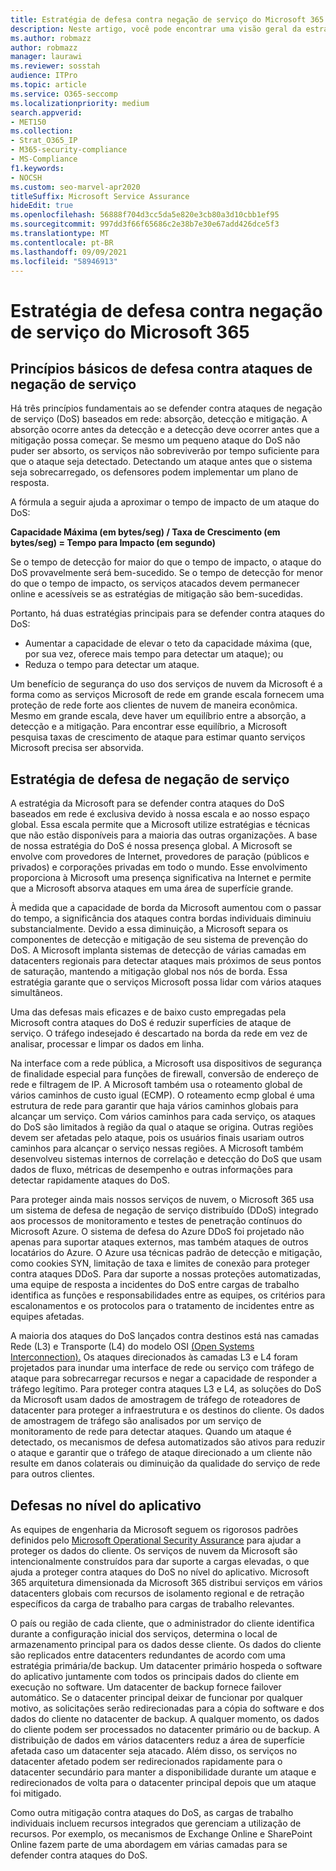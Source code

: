 ```yaml
---
title: Estratégia de defesa contra negação de serviço do Microsoft 365
description: Neste artigo, você pode encontrar uma visão geral da estratégia de defesa da Microsoft para ataques de negação de serviço (DoS).
ms.author: robmazz
author: robmazz
manager: laurawi
ms.reviewer: sosstah
audience: ITPro
ms.topic: article
ms.service: O365-seccomp
ms.localizationpriority: medium
search.appverid:
- MET150
ms.collection:
- Strat_O365_IP
- M365-security-compliance
- MS-Compliance
f1.keywords:
- NOCSH
ms.custom: seo-marvel-apr2020
titleSuffix: Microsoft Service Assurance
hideEdit: true
ms.openlocfilehash: 56888f704d3cc5da5e820e3cb80a3d10cbb1ef95
ms.sourcegitcommit: 997dd3f66f65686c2e38b7e30e67add426dce5f3
ms.translationtype: MT
ms.contentlocale: pt-BR
ms.lasthandoff: 09/09/2021
ms.locfileid: "58946913"
---
```

# <a name="microsoft-365-denial-of-service-defense-strategy"></a>Estratégia de defesa contra negação de serviço do Microsoft 365

## <a name="core-principles-of-defense-against-denial-of-service-attacks"></a>Princípios básicos de defesa contra ataques de negação de serviço

Há três princípios fundamentais ao se defender contra ataques de negação de serviço (DoS) baseados em rede: absorção, detecção e mitigação. A absorção ocorre antes da detecção e a detecção deve ocorrer antes que a mitigação possa começar. Se mesmo um pequeno ataque do DoS não puder ser absorto, os serviços não sobreviverão por tempo suficiente para que o ataque seja detectado. Detectando um ataque antes que o sistema seja sobrecarregado, os defensores podem implementar um plano de resposta.

A fórmula a seguir ajuda a aproximar o tempo de impacto de um ataque do DoS:

  **Capacidade Máxima (em bytes/seg) / Taxa de Crescimento (em bytes/seg) = Tempo para Impacto (em segundo)**

Se o tempo de detecção for maior do que o tempo de impacto, o ataque do DoS provavelmente será bem-sucedido. Se o tempo de detecção for menor do que o tempo de impacto, os serviços atacados devem permanecer online e acessíveis se as estratégias de mitigação são bem-sucedidas.

Portanto, há duas estratégias principais para se defender contra ataques do DoS:

- Aumentar a capacidade de elevar o teto da capacidade máxima (que, por sua vez, oferece mais tempo para detectar um ataque); ou
- Reduza o tempo para detectar um ataque.

Um benefício de segurança do uso dos serviços de nuvem da Microsoft é a forma como as serviços Microsoft de rede em grande escala fornecem uma proteção de rede forte aos clientes de nuvem de maneira econômica. Mesmo em grande escala, deve haver um equilíbrio entre a absorção, a detecção e a mitigação. Para encontrar esse equilíbrio, a Microsoft pesquisa taxas de crescimento de ataque para estimar quanto serviços Microsoft precisa ser absorvida.

## <a name="denial-of-service-defense-strategy"></a>Estratégia de defesa de negação de serviço

A estratégia da Microsoft para se defender contra ataques do DoS baseados em rede é exclusiva devido à nossa escala e ao nosso espaço global. Essa escala permite que a Microsoft utilize estratégias e técnicas que não estão disponíveis para a maioria das outras organizações. A base de nossa estratégia do DoS é nossa presença global. A Microsoft se envolve com provedores de Internet, provedores de paração (públicos e privados) e corporações privadas em todo o mundo. Esse envolvimento proporciona à Microsoft uma presença significativa na Internet e permite que a Microsoft absorva ataques em uma área de superfície grande.

À medida que a capacidade de borda da Microsoft aumentou com o passar do tempo, a significância dos ataques contra bordas individuais diminuiu substancialmente. Devido a essa diminuição, a Microsoft separa os componentes de detecção e mitigação de seu sistema de prevenção do DoS. A Microsoft implanta sistemas de detecção de várias camadas em datacenters regionais para detectar ataques mais próximos de seus pontos de saturação, mantendo a mitigação global nos nós de borda. Essa estratégia garante que o serviços Microsoft possa lidar com vários ataques simultâneos.

Uma das defesas mais eficazes e de baixo custo empregadas pela Microsoft contra ataques do DoS é reduzir superfícies de ataque de serviço. O tráfego indesejado é descartado na borda da rede em vez de analisar, processar e limpar os dados em linha.

Na interface com a rede pública, a Microsoft usa dispositivos de segurança de finalidade especial para funções de firewall, conversão de endereço de rede e filtragem de IP. A Microsoft também usa o roteamento global de vários caminhos de custo igual (ECMP). O roteamento ecmp global é uma estrutura de rede para garantir que haja vários caminhos globais para alcançar um serviço. Com vários caminhos para cada serviço, os ataques do DoS são limitados à região da qual o ataque se origina. Outras regiões devem ser afetadas pelo ataque, pois os usuários finais usariam outros caminhos para alcançar o serviço nessas regiões. A Microsoft também desenvolveu sistemas internos de correlação e detecção do DoS que usam dados de fluxo, métricas de desempenho e outras informações para detectar rapidamente ataques do DoS.

Para proteger ainda mais nossos serviços de nuvem, o Microsoft 365 usa um sistema de defesa de negação de serviço distribuído (DDoS) integrado aos processos de monitoramento e testes de penetração contínuos do Microsoft Azure. O sistema de defesa do Azure DDoS foi projetado não apenas para suportar ataques externos, mas também ataques de outros locatários do Azure. O Azure usa técnicas padrão de detecção e mitigação, como cookies SYN, limitação de taxa e limites de conexão para proteger contra ataques DDoS. Para dar suporte a nossas proteções automatizadas, uma equipe de resposta a incidentes do DoS entre cargas de trabalho identifica as funções e responsabilidades entre as equipes, os critérios para escalonamentos e os protocolos para o tratamento de incidentes entre as equipes afetadas.

A maioria dos ataques do DoS lançados contra destinos está nas camadas Rede (L3) e Transporte (L4) do modelo OSI [(Open Systems Interconnection).](/windows-hardware/drivers/network/windows-network-architecture-and-the-osi-model) Os ataques direcionados às camadas L3 e L4 foram projetados para inundar uma interface de rede ou serviço com tráfego de ataque para sobrecarregar recursos e negar a capacidade de responder a tráfego legítimo. Para proteger contra ataques L3 e L4, as soluções do DoS da Microsoft usam dados de amostragem de tráfego de roteadores de datacenter para proteger a infraestrutura e os destinos do cliente. Os dados de amostragem de tráfego são analisados por um serviço de monitoramento de rede para detectar ataques. Quando um ataque é detectado, os mecanismos de defesa automatizados são ativos para reduzir o ataque e garantir que o tráfego de ataque direcionado a um cliente não resulte em danos colaterais ou diminuição da qualidade do serviço de rede para outros clientes.

## <a name="application-level-defenses"></a>Defesas no nível do aplicativo

As equipes de engenharia da Microsoft seguem os rigorosos padrões definidos pelo [Microsoft Operational Security Assurance](https://www.microsoft.com/SDL/OperationalSecurityAssurance) para ajudar a proteger os dados do cliente. Os serviços de nuvem da Microsoft são intencionalmente construídos para dar suporte a cargas elevadas, o que ajuda a proteger contra ataques do DoS no nível do aplicativo. Microsoft 365 arquitetura dimensionada da Microsoft 365 distribui serviços em vários datacenters globais com recursos de isolamento regional e de retração específicos da carga de trabalho para cargas de trabalho relevantes.

O país ou região de cada cliente, que o administrador do cliente identifica durante a configuração inicial dos serviços, determina o local de armazenamento principal para os dados desse cliente. Os dados do cliente são replicados entre datacenters redundantes de acordo com uma estratégia primária/de backup. Um datacenter primário hospeda o software do aplicativo juntamente com todos os principais dados do cliente em execução no software. Um datacenter de backup fornece failover automático. Se o datacenter principal deixar de funcionar por qualquer motivo, as solicitações serão redirecionadas para a cópia do software e dos dados do cliente no datacenter de backup. A qualquer momento, os dados do cliente podem ser processados no datacenter primário ou de backup. A distribuição de dados em vários datacenters reduz a área de superfície afetada caso um datacenter seja atacado. Além disso, os serviços no datacenter afetado podem ser redirecionados rapidamente para o datacenter secundário para manter a disponibilidade durante um ataque e redirecionados de volta para o datacenter principal depois que um ataque foi mitigado.

Como outra mitigação contra ataques do DoS, as cargas de trabalho individuais incluem recursos integrados que gerenciam a utilização de recursos. Por exemplo, os mecanismos de Exchange Online e SharePoint Online fazem parte de uma abordagem em várias camadas para se defender contra ataques do DoS.
